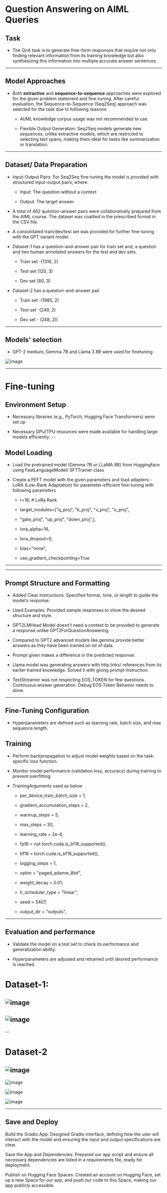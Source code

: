 # Question Answering on AIML Queries

## Task

-   The QnA task is to generate free-form responses that require not
    only finding relevant information from its training knowledge but
    also synthesizing this information into multiple accurate answer
    sentences.
---
## Model Approaches

-   Both **extractive** and **sequence-to-sequence** approaches were
    explored for the given problem statement and fine-tuning. After
    careful evaluation, the Sequence-to-Sequence (Seq2Seq) approach was
    selected for the task due to following reasons:

    -   AI/ML knowledge corpus usage was not recommended to use

    -   Flexible Output Generation: Seq2Seq models generate new
        sequences, unlike extractive models, which are restricted to
        selecting text spans, making them ideal for tasks like
        summarization or translation.
---
## Dataset/ Data Preparation

-   Input-Output Pairs: For Seq2Seq fine-tuning the model is provided
    with structured input-output pairs, where:

    -   Input: The question without a context

    -   Output: The target answer.

-   A total of 462 question-answer pairs were collaboratively prepared
    from the AIML course. The dataset was coalited in the prescribed
    format in the CSV file.

-   A consolidated train/dev/test set was provided for further
    fine-tuning with the GPT variant model.

-   Dataset-1 has a question-and-answer pair for train set and, a
    question and two human annotated answers for the test and dev sets.

    -   Train set -(1316, 2)

    -   Test set (120, 3)

    -   Dev set (80, 3)

-   Dataset-2 has a question-and-answer pair

    -   Train set -(1985, 2)

    -   Test set -(249, 2)

    -   Dev set - (248, 2))

---
## Models' selection

-   GPT-2 medium, Gemma 7B and Llama 3 8B were used for finetuning


![image](https://github.com/user-attachments/assets/24c77c1f-8207-4d47-8ea5-81018168b04d)


 ------------------------------------------------------------------------
# Fine-tuning

## Environment Setup

-   Necessary libraries (e.g., PyTorch, Hugging Face Transformers) were
    set up

-   Necessary GPU/TPU resources were made available for handling large
    models efficiently.
--
##  Model Loading

-   Load the pretrained model (Gemma 7B or LLaMA 8B) from Huggingface
    using FastLanguageModel/ SFTTrainer class

-   Create a PEFT model with the given parameters and load adapters -
    LoRA (Low-Rank Adaptation) for parameter-efficient fine-tuning with
    following parameters

    -   r=16, \# LoRa Rank

    -   target_modules=\[\"q_proj\", \"k_proj\", \"v_proj\", \"o_proj\",

    -   \"gate_proj\", \"up_proj\", \"down_proj\",\],

    -   lora_alpha=16,

    -   lora_dropout=0,

    -   bias=\"none\",

    -   use_gradient_checkpointing=True
---

  ------------------------------------------------------------------------

## Prompt Structure and Formatting

* Added Clear Instructions: Specified format, tone, or length to guide the model’s response.
* Used Examples: Provided sample responses to show the desired structure and style.

* GPT2LMHead Model doesn’t need a context to be provided to generate a response unlike GPT2ForQuestionAnswering.
* Compared to GPT2 advanced models like gemma provide better answers as they have been trained on lot of data.
* Prompt given makes a difference in the predicted response.

* Llama model was generating answers with http links/ references from its earlier trained knowledge. Solved it with giving prompt instruction.
* TextStreamer was not respecting EOS_TOKEN for few questions. Continuous answer generation. Debug EOS Token Behavior needs to done.




------------------------------------------------------------------------
## Fine-Tuning Configuration

-   Hyperparameters are defined such as learning rate, batch size, and
    max sequence length.

## Training

-   Perform backpropagation to adjust model weights based on the
    task-specific loss function.

-   Monitor model performance (validation loss, accuracy) during
    training to prevent overfitting.

-   TrainingArguments used as below

    -   per_device_train_batch_size = 1,

    -   gradient_accumulation_steps = 2,

    -   warmup_steps = 5,

    -   max_steps = 30,

    -   learning_rate = 2e-4,

    -   fp16 = not torch.cuda.is_bf16_supported(),

    -   bf16 = torch.cuda.is_bf16_supported(),

    -   logging_steps = 1,

    -   optim = \"paged_adamw_8bit\",

    -   weight_decay = 0.01,

    -   lr_scheduler_type = \"linear\",

    -   seed = 3407,

    -   output_dir = \"outputs\",
---
## Evaluation and performance

-   Validate the model on a test set to check its performance and
    generalization ability.

-   Hyperparameters are adjusted and retrained until desired performance
    is reached.

# Dataset-1:
![image](https://github.com/user-attachments/assets/16750d81-96d0-4e50-add1-a2a3f2ddb1ba)
--
![image](https://github.com/user-attachments/assets/abff7f58-a234-4978-a510-ba606d8f4ef1)
--



--
# Dataset-2

![image](https://github.com/user-attachments/assets/a52724e5-2d07-4f7f-9f90-210604ce2d7b)
--
![image](https://github.com/user-attachments/assets/5692a685-ce7b-4062-855a-d6855508f1ca)

![image](https://github.com/user-attachments/assets/1023f460-f203-4879-8823-521462911936)


![image](https://github.com/user-attachments/assets/d30a89b7-52bc-4b32-9135-e6e50340648d)


  ------------------------------------------------------------------------

## Save and Deploy

Build the Gradio App: Designed Gradio interface, defining how the user will interact with the model and ensuring the input and output specifications are clear.

Save the App and Dependencies: Prepared our app script and ensure all necessary dependencies are listed in a requirements file, ready for deployment.

Publish on Hugging Face Spaces: Created an account on Hugging Face, set up a new Space for our app, and push our code to this Space, making our app publicly accessible.


